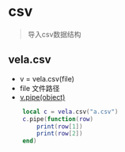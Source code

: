 # csv
> 导入csv数据结构

## vela.csv
- v = vela.csv(file)
- file 文件路径
- [v.pipe(object)](#)


```lua
    local c = vela.csv("a.csv")
    c.pipe(function(row)
        print(row[1])
        print(row[2])
    end)
```